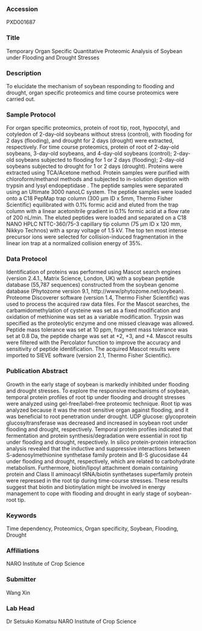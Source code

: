 ### Accession
PXD001687

### Title
Temporary Organ Specific Quantitative Proteomic Analysis of Soybean under Flooding and Drought Stresses

### Description
To elucidate the mechanism of soybean responding to flooding and drought, organ specific proteomics and time course proteomics were carried out.

### Sample Protocol
For organ specific proteomics, protein of root tip, root, hypocotyl, and cotyledon of 2-day-old soybeans without stress (control), with flooding for 2 days (flooding), and drought for 2 days (drought) were extracted, respectively. For time course proteomics, protein of root of 2-day-old soybeans, 3-day-old soybeans, and 4-day-old soybeans (control); 2-day-old soybeans subjected to flooding for 1 or 2 days (flooding); 2-day-old soybeans subjected to drought for 1 or 2 days (drought). Proteins were extracted using TCA/Acetone method. Protein samples were purified with chloroform/methanol methods and subjected to in-solution digestion with trypsin and lysyl endopeptidase . The peptide samples were separated using an Ultimate 3000 nanoLC system. The peptide samples were loaded onto a C18 PepMap trap column (300 µm ID x 5mm, Thermo Fisher Scientific) equilibrated with 0.1% formic acid and eluted from the trap column with a linear acetonitrile gradient in 0.1% formic acid at a flow rate of 200 nL/min. The eluted peptides were loaded and separated on a C18 NANO HPLC NTTC-360/75-3 capillary tip column (75 µm ID x 120 mm, Nikkyo Technos) with a spray voltage of 1.5 kV. The top ten most intense precursor ions were selected for collision-induced fragmentation in the linear ion trap at a normalized collision energy of 35%.

### Data Protocol
Identification of proteins was performed using Mascot search engines (version 2.4.1., Matrix Science, London, UK) with a soybean peptide database (55,787 sequences) constructed from the soybean genome database (Phytozome version 9.1, http://www/phytozome.net/soybean). Proteome Discoverer software (version 1.4, Thermo Fisher Scientific) was used to process the acquired raw data files. For the Mascot searches, the carbamidomethylation of cysteine was set as a fixed modification and oxidation of methionine was set as a variable modification. Trypsin was specified as the proteolytic enzyme and one missed cleavage was allowed. Peptide mass tolerance was set at 10 ppm, fragment mass tolerance was set at 0.8 Da, the peptide charge was set at +2, +3, and +4.  Mascot results were filtered with the Percolator function to improve the accuracy and sensitivity of peptide identification. The acquired Mascot results were imported to SIEVE software (version 2.1, Thermo Fisher Scientific).

### Publication Abstract
Growth in the early stage of soybean is markedly inhibited under flooding and drought stresses. To explore the responsive mechanisms of soybean, temporal protein profiles of root tip under flooding and drought stresses were analyzed using gel-free/label-free proteomic technique. Root tip was analyzed because it was the most sensitive organ against flooding, and it was beneficial to root penetration under drought. UDP glucose: glycoprotein glucosyltransferase was decreased and increased in soybean root under flooding and drought, respectively. Temporal protein profiles indicated that fermentation and protein synthesis/degradation were essential in root tip under flooding and drought, respectively. In silico protein-protein interaction analysis revealed that the inductive and suppressive interactions between S-adenosylmethionine synthetase family protein and B-S glucosidase 44 under flooding and drought, respectively, which are related to carbohydrate metabolism. Furthermore, biotin/lipoyl attachment domain containing protein and Class II aminoacyl tRNA/biotin synthetases superfamily protein were repressed in the root tip during time-course stresses. These results suggest that biotin and biotinylation might be involved in energy management to cope with flooding and drought in early stage of soybean-root tip.

### Keywords
Time dependency, Proteomics, Organ specificity, Soybean, Flooding, Drought

### Affiliations
NARO Institute of Crop Science

### Submitter
Wang Xin

### Lab Head
Dr Setsuko Komatsu
NARO Institute of Crop Science


